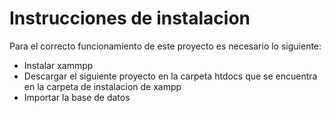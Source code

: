 # Instrucciones de instalacion
Para el correcto funcionamiento de este proyecto es necesario lo siguiente:
- Instalar xammpp
- Descargar el siguiente proyecto en la carpeta htdocs que se encuentra en la carpeta de instalacion de xampp
- Importar la base de datos
